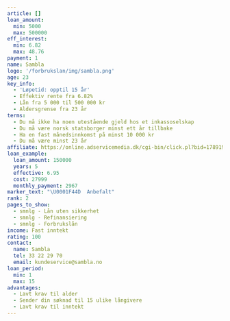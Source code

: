 ```yaml
---
article: []
loan_amount:
  min: 5000
  max: 500000
eff_interest:
  min: 6.82
  max: 48.76
payment: 1
name: Sambla
logo: '/forbrukslan/img/sambla.png'
age: 23
key_info:
  - 'Løpetid: opptil 15 år'
  - Effektiv rente fra 6.82%
  - Lån fra 5 000 til 500 000 kr
  - Aldersgrense fra 23 år
terms:
  - Du må ikke ha noen utestående gjeld hos et inkassoselskap
  - Du må være norsk statsborger minst ett år tillbake
  - Ha en fast månedsinnkomst på minst 10 000 kr
  - Du må være minst 23 år
affiliate: https://online.adservicemedia.dk/cgi-bin/click.pl?bid=1789191&media_id=89834
loan_example:
  loan_amount: 150000
  years: 5
  effective: 6.95
  cost: 27999
  monthly_payment: 2967
marker_text: "\U0001F44D  Anbefalt"
rank: 2
pages_to_show:
  - smnlg - Lån uten sikkerhet
  - smnlg - Refinansiering
  - smnlg - Forbrukslån
income: Fast inntekt
rating: 100
contact:
  name: Sambla
  tel: 33 22 29 70
  email: kundeservice@sambla.no
loan_period:
  min: 1
  max: 15
advantages:
  - Lavt krav til alder
  - Sender din søknad til 15 ulike långivere
  - Lavt krav til inntekt
---
```

